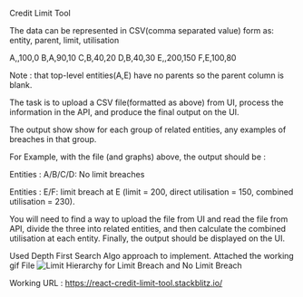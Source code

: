 Credit Limit Tool


The data can be represented in CSV(comma separated value) form as: entity, parent, limit, utilisation

A,,100,0
B,A,90,10
C,B,40,20
D,B,40,30
E,,200,150
F,E,100,80

Note :  that top-level entities(A,E) have no parents so the parent column is blank.

The task is to upload a CSV file(formatted as above) from UI, process the information in the API, and produce the final output on the UI.

The output show show for each group of related entities, any examples of breaches in that group.

For Example, with the file (and graphs) above, the output should be : 

Entities : A/B/C/D:
 	No limit breaches

Entities : E/F:
	limit breach at E (limit = 200, direct utilisation = 150, combined utilisation = 230).


You will need to find a way to upload the file from UI and read the file from API, divide the three into related entities,
and then calculate the combined utilisation at each entity. Finally, the output should be displayed on the UI.

Used Depth First Search Algo approach to implement.
Attached the working gif File
![Limit Hierarchy for Limit Breach and No Limit Breach](http://g.recordit.co/pdKa6rnrL1.gif)

Working URL : https://react-credit-limit-tool.stackblitz.io/
